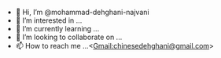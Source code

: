 - 👋 Hi, I’m @mohammad-dehghani-najvani
- 👀 I’m interested in ...
- 🌱 I’m currently learning ...
- 💞️ I’m looking to collaborate on ...
- 📫 How to reach me ...<<Gmail:chinesedehghani@gmail.com>>

<!---
mohammad-dehghani-najvani/mohammad-dehghani-najvani is a ✨ special ✨ repository because its `README.md` (this file) appears on your GitHub profile.
You can click the Preview link to take a look at your changes.
--->
